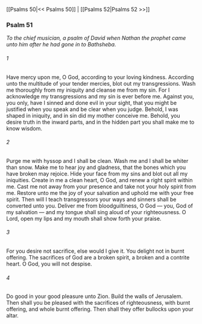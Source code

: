 [[Psalms 50|<< Psalms 50]]  |  [[Psalms 52|Psalms 52 >>]]

### Psalm 51

*To the chief musician, a psalm of David when Nathan the prophet came unto him after he had gone in to Bathsheba.*

###### 1
Have mercy upon me, O God, according to your loving kindness. According unto the multitude of your tender mercies, blot out my transgressions. Wash me thoroughly from my iniquity and cleanse me from my sin. For I acknowledge my transgressions and my sin is ever before me. Against you, you only, have I sinned and done evil in your sight, that you might be justified when you speak and be clear when you judge. Behold, I was shaped in iniquity, and in sin did my mother conceive me. Behold, you desire truth in the inward parts, and in the hidden part you shall make me to know wisdom.

###### 2
Purge me with hyssop and I shall be clean. Wash me and I shall be whiter than snow. Make me to hear joy and gladness, that the bones which you have broken may rejoice. Hide your face from my sins and blot out all my iniquities. Create in me a clean heart, O God, and renew a right spirit within me. Cast me not away from your presence and take not your holy spirit from me. Restore unto me the joy of your salvation and uphold me with your free spirit. Then will I teach transgressors your ways and sinners shall be converted unto you. Deliver me from bloodguiltiness, O God — you, God of my salvation — and my tongue shall sing aloud of your righteousness. O Lord, open my lips and my mouth shall show forth your praise.

###### 3
For you desire not sacrifice, else would I give it. You delight not in burnt offering. The sacrifices of God are a broken spirit, a broken and a contrite heart. O God, you will not despise.

###### 4
Do good in your good pleasure unto Zion. Build the walls of Jerusalem. Then shall you be pleased with the sacrifices of righteousness, with burnt offering, and whole burnt offering. Then shall they offer bullocks upon your altar.